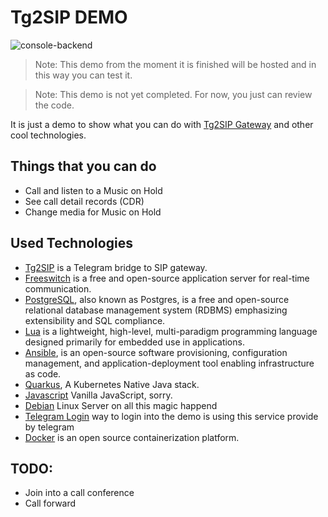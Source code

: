 Tg2SIP DEMO
===========

![console-backend](https://github.com/hectorvent/tg2sip-demo/workflows/Build%20Tg2SIP%20Demo%20WebConsole/badge.svg)

> Note: This demo from the moment it is finished will be hosted and in this way you can test it.

> Note: This demo is not yet completed. For now, you just can review the code.

It is just a demo to show what you can do with [Tg2SIP Gateway](https://github.com/hectorvent/tg2sip) and other cool technologies.

## Things that you can do

- Call and listen to a Music on Hold
- See call detail records (CDR)
- Change media for Music on Hold

## Used Technologies

- [Tg2SIP](https://github.com/hectorvent/tg2sip) is a Telegram bridge to SIP gateway.
- [Freeswitch](https://freeswitch.com/) is a free and open-source application server for real-time communication.
- [PostgreSQL](https://www.postgresql.org/), also known as Postgres, is a free and open-source relational database management system (RDBMS) emphasizing extensibility and SQL compliance.
- [Lua]() is a lightweight, high-level, multi-paradigm programming language designed primarily for embedded use in applications.
- [Ansible](https://www.ansible.com/), is an open-source software provisioning, configuration management, and application-deployment tool enabling infrastructure as code.
- [Quarkus](), A Kubernetes Native Java stack.
- [Javascript]() Vanilla JavaScript, sorry.
- [Debian]() Linux Server on all this magic happend
- [Telegram Login](https://telegram.org/blog/login) way to login into the demo is using this service provide by telegram
- [Docker](https://www.docker.com/) is an open source containerization platform.

## TODO:

* Join into a call conference
* Call forward
